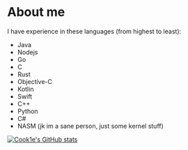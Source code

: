 # About me
I have experience in these languages (from highest to least):
* Java
* Nodejs
* Go
* C
* Rust
* Objective-C
* Kotlin
* Swift
* C++
* Python
* C#
* NASM (jk im a sane person, just some kernel stuff)

[![Cook1e's GitHub stats](https://github-readme-stats.vercel.app/api?username=legendary-cookie)](https://github.com/anuraghazra/github-readme-stats)
